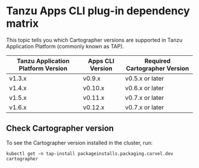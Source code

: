 # Tanzu Apps CLI plug-in dependency matrix

This topic tells you which Cartographer versions are supported in
Tanzu Application Platform (commonly known as TAP).

| Tanzu Application Platform Version   | Apps CLI Version | Required Cartographer Version |
| ------------- | -------------    | -------------                 |
| v1.3.x     | v0.9.x            | v0.5.x or later               |
| v1.4.x     | v0.10.x           | v0.6.x or later               |
| v1.5.x     | v0.11.x           | v0.7.x or later               |
| v1.6.x     | v0.12.x           | v0.7.x or later               |

## Check Cartographer version

To see the Cartographer version installed in the cluster, run:

```console
kubectl get -n tap-install packageinstalls.packaging.carvel.dev cartographer
```
